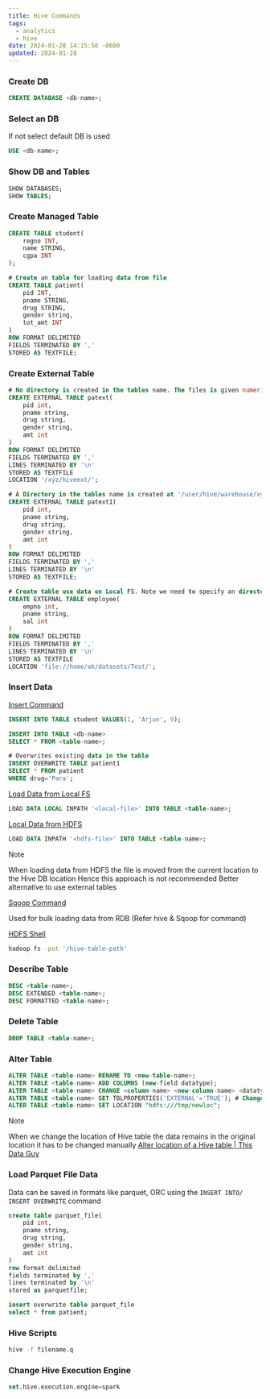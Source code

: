 ```yaml
---
title: Hive Commands
tags:
  - analytics
  - hive
date: 2024-01-28 14:15:56 -0600
updated: 2024-01-28
---
```


### Create DB

````sql
CREATE DATABASE <db-name>;
````

### Select an DB

If not select default DB is used

````sql
USE <db-name>; 
````

### Show DB and Tables

````sql
SHOW DATABASES;
SHOW TABLES;
````

### Create Managed Table

````sql
CREATE TABLE student(
	regno INT, 
	name STRING,
	cgpa INT
);

# Create an table for loading data from file
CREATE TABLE patient(
	pid INT,
	pname STRING,
	drug STRING,
	gender string,
	tot_amt INT
)
ROW FORMAT DELIMITED
FIELDS TERMINATED BY ','
STORED AS TEXTFILE;
````

### Create External Table

````sql
# No directory is created in the tables name. The files is given numeric names '00000_0'
CREATE EXTERNAL TABLE patext(
	pid int,
	pname string,
	drug string,
	gender string,
	amt int
)
ROW FORMAT DELIMITED
FIELDS TERMINATED BY ','
LINES TERMINATED BY '\n'
STORED AS TEXTFILE
LOCATION '/xyz/hiveext/';

# A Directory in the tables name is created at '/user/hive/warehouse/xyz.db/'
CREATE EXTERNAL TABLE patext1(
	pid int,
	pname string,
	drug string,
	gender string,
	amt int
)
ROW FORMAT DELIMITED
FIELDS TERMINATED BY ','
LINES TERMINATED BY '\n'
STORED AS TEXTFILE;

# Create table use data on Local FS. Note we need to specify an directory not an file
CREATE EXTERNAL TABLE employee(
	empno int,
	pname string,
	sal int
)
ROW FORMAT DELIMITED
FIELDS TERMINATED BY ','
LINES TERMINATED BY '\n'
STORED AS TEXTFILE
LOCATION 'file://home/ak/datasets/Test/';
````

### Insert Data

<u>Insert Command</u>

````sql
INSERT INTO TABLE student VALUES(1, 'Arjun', 9);

INSERT INTO TABLE <db-name>
SELECT * FROM <table-name>;

# Overwrites existing data in the table
INSERT OVERWRITE TABLE patient1
SELECT * FROM patient
WHERE drug='Para'; 
````

<u>Load Data from Local FS</u>

````sql
LOAD DATA LOCAL INPATH '<local-file>' INTO TABLE <table-name>;
````

<u>Local Data from HDFS</u>

````sql
LOAD DATA INPATH '<hdfs-file>' INTO TABLE <table-name>;
````

 > [!NOTE]
 > When loading data from HDFS the file is moved from the current location to the Hive DB location
 > Hence this approach is not recommended
 > Better alternative to use external tables

<u>Sqoop Command</u>
  
Used for bulk loading data from RDB (Refer hive & Sqoop for command)

<u>HDFS Shell</u>

````bash
hadoop fs -put '/hive-table-path'
````

### Describe Table

````sql
DESC <table-name>;
DESC EXTENDED <table-name>;
DESC FORMATTED <table-name>;
````

### Delete Table

````sql
DROP TABLE <table-name>;
````

### Alter Table

````sql
ALTER TABLE <table-name> RENAME TO <new-table-name>;
ALTER TABLE <table-name> ADD COLUMNS (new-field datatype);
ALTER TABLE <table-name> CHANGE <column-name> <new-column-name> <datatype>;
ALTER TABLE <table-name> SET TBLPROPERTIES('EXTERNAL'='TRUE'); # Change managed table to external table
ALTER TABLE <table-name> SET LOCATION "hdfs:///tmp/newloc";
````

 > [!NOTE]
 > When we change the location of Hive table the data remains in the original location it has to be changed manually
 > [Alter location of a Hive table | This Data Guy](https://thisdataguy.com/2018/04/17/alter-location-of-a-hive-table/)

### Load Parquet File Data

Data can be saved in formats like parquet, ORC using the `INSERT INTO/ INSERT OVERWRITE` command

````sql
create table parquet_file(
	pid int,
	pname string,
	drug string,
	gender string,
	amt int
)
row format delimited 
fields terminated by ',' 
lines terminated by '\n'
stored as parquetfile;

insert overwrite table parquet_file 
select * from patient;
````

### Hive Scripts

````bash
hive -f filename.q 
````

### Change Hive Execution Engine

````sql
set.hive.execution.engine=spark 
````
